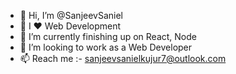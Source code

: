 - 👋 Hi, I’m @SanjeevSaniel
- 👀 I ❤️ Web Development
- 🌱 I’m currently finishing up on React, Node
- 💞️ I’m looking to work as a Web Developer
- 📫 Reach me :- sanjeevsanielkujur7@outlook.com

<!---
SanjeevSaniel/SanjeevSaniel is a ✨ special ✨ repository because its `README.md` (this file) appears on your GitHub profile.
You can click the Preview link to take a look at your changes.
--->
